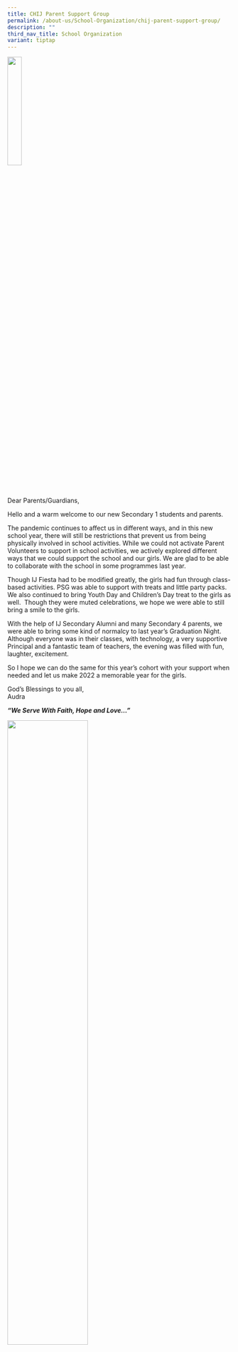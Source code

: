 ```yaml
---
title: CHIJ Parent Support Group
permalink: /about-us/School-Organization/chij-parent-support-group/
description: ""
third_nav_title: School Organization
variant: tiptap
---
```

<div class="isomer-image-wrapper"><img style="width:25%" height="auto" width="100%" src="/images/Audra%20Chuah.jpg"></div><p>Dear Parents/Guardians,</p><p>Hello and a warm welcome to our new Secondary 1 students and parents.</p><p>The pandemic continues to affect us in different ways, and in this new school year, there will still be restrictions that prevent us from being physically involved in school activities. While we could not activate Parent Volunteers to support in school activities, we actively explored different ways that we could support the school and our girls. We are glad to be able to collaborate with the school in some programmes last year.&nbsp;</p><p>Though IJ Fiesta had to be modified greatly, the girls had fun through class-based activities. PSG was able to support with treats and little party packs. We also continued to bring Youth Day and Children’s Day treat to the girls as well.&nbsp; Though they were muted celebrations, we hope we were able to still bring a smile to the girls.&nbsp;&nbsp;</p><p>With the help of IJ Secondary Alumni and many Secondary 4 parents, we were able to bring some kind of normalcy to last year’s Graduation Night. Although everyone was in their classes, with technology, a very supportive Principal and a fantastic team of teachers, the evening was filled with fun, laughter, excitement.</p><p>So I hope we can do the same for this year’s cohort with your support when needed and let us make 2022 a memorable year for the girls.</p><p>God’s Blessings to you all,<br>Audra</p><p><strong><em>“We Serve With Faith, Hope and Love…”</em></strong></p><div class="isomer-image-wrapper"><img style="width:60%" height="auto" width="100%" src="/images/lordspeech.png"></div><div class="isomer-image-wrapper"><img style="width: 100%" height="auto" width="100%" alt="" src="/images/QR.jpg"></div><p>Please contact any of our Exco members</p><p>if you are able to contribute in any way to any event or if you have any enquiries.</p><p></p><p>psg.chijsec@gmail.com</p><h3>PSG@IJ Sec EXCO 2024</h3><p></p><div class="isomer-card-grid"><a rel="noopener noreferrer nofollow" href="" class="isomer-card"><div class="isomer-card-image"><div class="isomer-image-wrapper"><img style="width: 100%" height="auto" width="100%" alt="Audra Chuah" src="/images/PSG/Audra_Chuah.jpg"></div></div><div class="isomer-card-body"><div class="isomer-card-title">Audra Chuah</div><div class="isomer-card-description">Chairperson</div><div class="isomer-card-link"> </div></div></a><a rel="noopener noreferrer nofollow" href="" class="isomer-card"><div class="isomer-card-image"><div class="isomer-image-wrapper"><img style="width: 100%" height="auto" width="100%" alt="Joyce Chong" src="/images/PSG/Joyce_Chong.jpg"></div></div><div class="isomer-card-body"><div class="isomer-card-title">Joyce Chong</div><div class="isomer-card-description">Vice Chairperson</div><div class="isomer-card-link"> </div></div></a><a rel="noopener noreferrer nofollow" href="" class="isomer-card"><div class="isomer-card-image"><div class="isomer-image-wrapper"><img style="width: 100%" height="auto" width="100%" alt="Angelia Lai" src="/images/PSG/Angelia_Lai.jpg"></div></div><div class="isomer-card-body"><div class="isomer-card-title">Angelia Lai</div><div class="isomer-card-description">Vice Chairperson</div><div class="isomer-card-link"> </div></div></a><a rel="noopener noreferrer nofollow" href="" class="isomer-card"><div class="isomer-card-image"><div class="isomer-image-wrapper"><img style="width: 100%" height="auto" width="100%" alt="Joyce Chong" src="/images/PSG/Joyce_Chong.jpg"></div></div><div class="isomer-card-body"><div class="isomer-card-title">Joyce Chong</div><div class="isomer-card-description">Treasurer</div><div class="isomer-card-link"> </div></div></a><a rel="noopener noreferrer nofollow" href="" class="isomer-card"><div class="isomer-card-image"><div class="isomer-image-wrapper"><img style="width: 100%" height="auto" width="100%" alt="Christian Huber" src="/images/PSG/Christian_Huber.JPG"></div></div><div class="isomer-card-body"><div class="isomer-card-title">Christian Huber</div><div class="isomer-card-description">Treasurer</div><div class="isomer-card-link"> </div></div></a><a rel="noopener noreferrer nofollow" href="" class="isomer-card"><div class="isomer-card-image"><div class="isomer-image-wrapper"><img style="width: 100%" height="auto" width="100%" alt="Jenevieve Chua" src="/images/PSG/Jenevieve_Chua.jpg"></div></div><div class="isomer-card-body"><div class="isomer-card-title">Jenevieve Chua</div><div class="isomer-card-description">PV database/Secretary</div><div class="isomer-card-link"> </div></div></a><a rel="noopener noreferrer nofollow" href="" class="isomer-card"><div class="isomer-card-image"><div class="isomer-image-wrapper"><img style="width: 100%" height="auto" width="100%" alt="Adrianne wong" src="/images/PSG/Adrienne_Wong.jpg"></div></div><div class="isomer-card-body"><div class="isomer-card-title">Adrianne wong</div><div class="isomer-card-description">Members</div><div class="isomer-card-link"> </div></div></a><a rel="noopener noreferrer nofollow" href="" class="isomer-card"><div class="isomer-card-image"><div class="isomer-image-wrapper"><img style="width: 100%" height="auto" width="100%" alt="Lorene Lim" src="/images/PSG/Lorene_Lim.jpg"></div></div><div class="isomer-card-body"><div class="isomer-card-title"> Lorene Lim</div><div class="isomer-card-description"> Members</div><div class="isomer-card-link"> </div></div></a></div><p><br></p><p><strong>BLESSING &amp; LIGHTING OF CANDLES VIDEO&nbsp;<a href="https://sites.google.com/chijsec.edu.sg/chijblessings/home" rel="noopener noreferrer nofollow" target="_blank">HERE</a>&nbsp;!</strong></p><div class="iframe-wrapper"><iframe height="500" width="500" allowfullscreen="true" frameborder="0" src="https://docs.google.com/presentation/d/e/2PACX-1vQszUoaELEQ3U5E1xAq0Y4WKo-9ktERzAHrOnwVJhCGMAvA6GHkrlS-_fGKjpkD8qHte30hCxpamNHF/embed?start=true&amp;loop=true&amp;delayms=3000"></iframe></div><p></p>